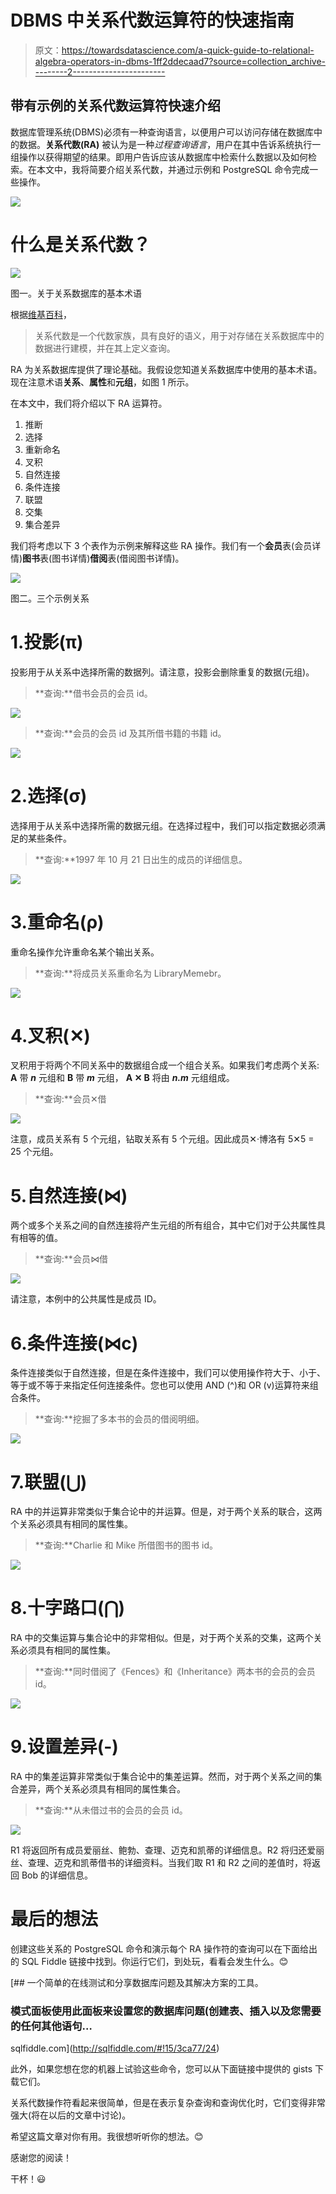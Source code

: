 # DBMS 中关系代数运算符的快速指南

> 原文：<https://towardsdatascience.com/a-quick-guide-to-relational-algebra-operators-in-dbms-1ff2ddecaad7?source=collection_archive---------2----------------------->

## 带有示例的关系代数运算符快速介绍

数据库管理系统(DBMS)必须有一种查询语言，以便用户可以访问存储在数据库中的数据。**关系代数(RA)** 被认为是一种*过程查询语言*，用户在其中告诉系统执行一组操作以获得期望的结果。即用户告诉应该从数据库中检索什么数据以及如何检索。在本文中，我将简要介绍关系代数，并通过示例和 PostgreSQL 命令完成一些操作。

![](img/d258459e2a34478edc5a4be4e7cd4655.png)

# 什么是关系代数？

![](img/33da98122f0e04dbda1fe9a808ef864b.png)

图一。关于关系数据库的基本术语

根据[维基百科](https://en.wikipedia.org/wiki/Relational_algebra)，

> 关系代数是一个代数家族，具有良好的语义，用于对存储在关系数据库中的数据进行建模，并在其上定义查询。

RA 为关系数据库提供了理论基础。我假设您知道关系数据库中使用的基本术语。现在注意术语**关系**、**属性**和**元组**，如图 1 所示。

在本文中，我们将介绍以下 RA 运算符。

1.  推断
2.  选择
3.  重新命名
4.  叉积
5.  自然连接
6.  条件连接
7.  联盟
8.  交集
9.  集合差异

我们将考虑以下 3 个表作为示例来解释这些 RA 操作。我们有一个**会员**表(会员详情)**图书**表(图书详情)**借阅**表(借阅图书详情)。

![](img/d81fc8c9c5416907feab49f35f9f08e4.png)

图二。三个示例关系

# 1.投影(π)

投影用于从关系中选择所需的数据列。请注意，投影会删除重复的数据(元组)。

> **查询:**借书会员的会员 id。

![](img/6dad1c90ea14683bbe7b2a144e4ed3a3.png)

> **查询:**会员的会员 id 及其所借书籍的书籍 id。

![](img/c0f59891e6f37044e7518321c0962e2f.png)

# 2.选择(σ)

选择用于从关系中选择所需的数据元组。在选择过程中，我们可以指定数据必须满足的某些条件。

> **查询:**1997 年 10 月 21 日出生的成员的详细信息。

![](img/dbf6f5f55e97306e2f9b27b05c61e28a.png)

# 3.重命名(ρ)

重命名操作允许重命名某个输出关系。

> **查询:**将成员关系重命名为 LibraryMemebr。

![](img/14d66255cb4a6831ead51585d1ecaa8b.png)

# 4.叉积(✕)

叉积用于将两个不同关系中的数据组合成一个组合关系。如果我们考虑两个关系: **A** 带 ***n*** 元组和 **B** 带 ***m*** 元组， **A ✕ B** 将由 ***n.m*** 元组组成。

> **查询:**会员✕借

![](img/18f59944844efba4f72a9463fbba88ed.png)

注意，成员关系有 5 个元组，钻取关系有 5 个元组。因此成员✕·博洛有 5✕5 = 25 个元组。

# 5.自然连接(⋈)

两个或多个关系之间的自然连接将产生元组的所有组合，其中它们对于公共属性具有相等的值。

> **查询:**会员⋈借

![](img/e943ce3f3b792b46ededde6566529ee7.png)

请注意，本例中的公共属性是成员 ID。

# 6.条件连接(⋈c)

条件连接类似于自然连接，但是在条件连接中，我们可以使用操作符大于、小于、等于或不等于来指定任何连接条件。您也可以使用 AND (^)和 OR (v)运算符来组合条件。

> **查询:**挖掘了多本书的会员的借阅明细。

![](img/ed1e683141fa163c19bf7eb94b94db7e.png)

# 7.联盟(⋃)

RA 中的并运算非常类似于集合论中的并运算。但是，对于两个关系的联合，这两个关系必须具有相同的属性集。

> **查询:**Charlie 和 Mike 所借图书的图书 id。

![](img/ac6ca62cf655c87c80cd701d075af78f.png)

# 8.十字路口(⋂)

RA 中的交集运算与集合论中的非常相似。但是，对于两个关系的交集，这两个关系必须具有相同的属性集。

> **查询:**同时借阅了《Fences》和《Inheritance》两本书的会员的会员 id。

![](img/0ab54a70723004758ce1198ae73549d8.png)

# 9.设置差异(-)

RA 中的集差运算非常类似于集合论中的集差运算。然而，对于两个关系之间的集合差异，两个关系必须具有相同的属性集合。

> **查询:**从未借过书的会员的会员 id。

![](img/f14400a65bc2dbfc16636604c09aad8b.png)

R1 将返回所有成员爱丽丝、鲍勃、查理、迈克和凯蒂的详细信息。R2 将归还爱丽丝、查理、迈克和凯蒂借书的详细资料。当我们取 R1 和 R2 之间的差值时，将返回 Bob 的详细信息。

# 最后的想法

创建这些关系的 PostgreSQL 命令和演示每个 RA 操作符的查询可以在下面给出的 SQL Fiddle 链接中找到。你运行它们，到处玩，看看会发生什么。😊

[](http://sqlfiddle.com/#!15/3ca77/24) [## 一个简单的在线测试和分享数据库问题及其解决方案的工具。

### 模式面板使用此面板来设置您的数据库问题(创建表、插入以及您需要的任何其他语句…

sqlfiddle.com](http://sqlfiddle.com/#!15/3ca77/24) 

此外，如果您想在您的机器上试验这些命令，您可以从下面链接中提供的 gists 下载它们。

关系代数操作符看起来很简单，但是在表示复杂查询和查询优化时，它们变得非常强大(将在以后的文章中讨论)。

希望这篇文章对你有用。我很想听听你的想法。😊

感谢您的阅读！

干杯！😃
